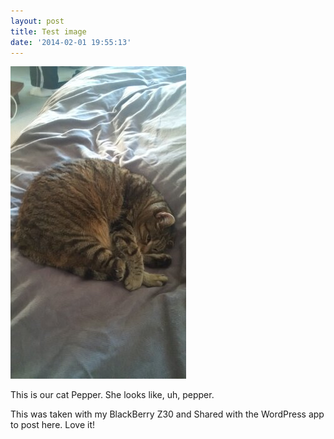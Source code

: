 ```yaml
---
layout: post
title: Test image
date: '2014-02-01 19:55:13'
---
```



[![image](/images/2014/02/wpid-IMG_20131230_151024.jpg)](/images/2014/02/wpid-IMG_20131230_151024.jpg)

This is our cat Pepper. She looks like, uh, pepper.

This was taken with my BlackBerry Z30 and Shared with the WordPress app to post here. Love it!


